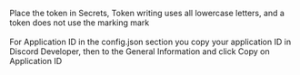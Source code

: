 Place the token in Secrets, Token writing uses all lowercase letters, and a token does not use the marking mark
<br>
<br>
For Application ID in the config.json section you copy your application ID in Discord Developer, then to the General Information and click Copy on Application ID 